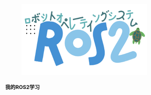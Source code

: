 <div align="center">
  <img src="public/images/logo.png" alt="startROS2" width="400" hight="225" />
</div>

### 我的ROS2学习
